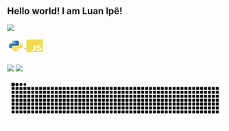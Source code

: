 ## Hello world! I am Luan Ipê!
 <div>
  <a href="https://github.com/Luanipe">
  <img height="180em" src="https://github-readme-stats.vercel.app/api/top-langs/?username=Luanipe&layout=compact&langs_count=7&theme=dracula"/>
</div>
<div style="display: inline_block"><br>
  <img align="center" alt="Luan-Python" height="30" width="40" src="https://raw.githubusercontent.com/devicons/devicon/master/icons/python/python-original.svg">
  <img align="center" alt="Luan-Js" height="30" width="40" src="https://raw.githubusercontent.com/devicons/devicon/master/icons/javascript/javascript-plain.svg">
</div>
  
  ##
 
<div> 
  <a href="https://instagram.com/luanipe" target="_blank"><img src="https://img.shields.io/badge/-Instagram-%23E4405F?style=for-the-badge&logo=instagram&logoColor=white" target="_blank"></a>
  <a href="https://www.linkedin.com/in/luanipe/" target="_blank"><img src="https://img.shields.io/badge/-LinkedIn-%230077B5?style=for-the-badge&logo=linkedin&logoColor=white" target="_blank"></a> 
 
  ![Snake animation](https://github.com/Luanipe/Luanipe/blob/output/github-contribution-grid-snake.svg)
 
</div>
